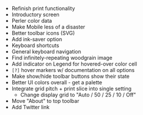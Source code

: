  * Refinish print functionality
 * Introductory screen
 * Perler color data
 * Make Mobile less of a disaster
 * Better toolbar icons (SVG)
 * Add ink-saver option
 * Keyboard shortcuts
 * General keyboard navigation
 * Find infinitely-repeating woodgrain image
 * Add indicator on Legend for hovered-over color cell
 * `[?]` hover markers w/ documentation on all options
 * Make show/hide toolbar buttons show their state
 * Better UI colors overall - get a palette
 * Integrate grid pitch + print slice into single setting
   * Change display grid to "Auto / 50 / 25 / 10 / Off"
 * Move "About" to top toolbar
 * Add Twitter link
